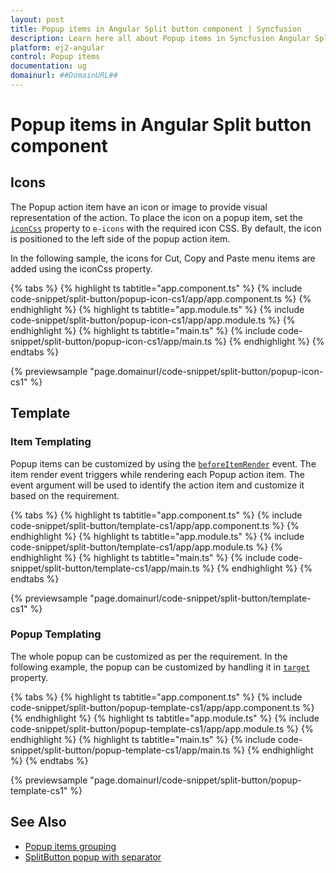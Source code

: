 ```yaml
---
layout: post
title: Popup items in Angular Split button component | Syncfusion
description: Learn here all about Popup items in Syncfusion Angular Split button component of Syncfusion Essential JS 2 and more.
platform: ej2-angular
control: Popup items 
documentation: ug
domainurl: ##DomainURL##
---
```


# Popup items in Angular Split button component

## Icons

The Popup action item have an icon or image to provide visual representation of the action. To place the icon on a popup item, set the [`iconCss`](https://ej2.syncfusion.com/angular/documentation/api/split-button#iconcss) property to `e-icons` with the required icon CSS. By default, the icon is positioned to the left side of the popup action item.

In the following sample, the icons for Cut, Copy and Paste menu items are
added using the iconCss property.

{% tabs %}
{% highlight ts tabtitle="app.component.ts" %}
{% include code-snippet/split-button/popup-icon-cs1/app/app.component.ts %}
{% endhighlight %}
{% highlight ts tabtitle="app.module.ts" %}
{% include code-snippet/split-button/popup-icon-cs1/app/app.module.ts %}
{% endhighlight %}
{% highlight ts tabtitle="main.ts" %}
{% include code-snippet/split-button/popup-icon-cs1/app/main.ts %}
{% endhighlight %}
{% endtabs %}
  
{% previewsample "page.domainurl/code-snippet/split-button/popup-icon-cs1" %}

## Template

### Item Templating

Popup items can be customized by using the [`beforeItemRender`](https://ej2.syncfusion.com/angular/documentation/api/split-button#beforeitemrender) event. The item render event triggers while rendering each Popup action item. The event argument will be used to identify the action item and customize it based on the requirement.

{% tabs %}
{% highlight ts tabtitle="app.component.ts" %}
{% include code-snippet/split-button/template-cs1/app/app.component.ts %}
{% endhighlight %}
{% highlight ts tabtitle="app.module.ts" %}
{% include code-snippet/split-button/template-cs1/app/app.module.ts %}
{% endhighlight %}
{% highlight ts tabtitle="main.ts" %}
{% include code-snippet/split-button/template-cs1/app/main.ts %}
{% endhighlight %}
{% endtabs %}
  
{% previewsample "page.domainurl/code-snippet/split-button/template-cs1" %}

### Popup Templating

The whole popup can be customized as per the requirement. In the following example, the popup can be customized by handling it in [`target`](https://ej2.syncfusion.com/angular/documentation/api/split-button#target) property.

{% tabs %}
{% highlight ts tabtitle="app.component.ts" %}
{% include code-snippet/split-button/popup-template-cs1/app/app.component.ts %}
{% endhighlight %}
{% highlight ts tabtitle="app.module.ts" %}
{% include code-snippet/split-button/popup-template-cs1/app/app.module.ts %}
{% endhighlight %}
{% highlight ts tabtitle="main.ts" %}
{% include code-snippet/split-button/popup-template-cs1/app/main.ts %}
{% endhighlight %}
{% endtabs %}
  
{% previewsample "page.domainurl/code-snippet/split-button/popup-template-cs1" %}

## See Also

* [Popup items grouping](./how-to/group-items-in-popup)
* [SplitButton popup with separator](./icons-and-separator#separator)